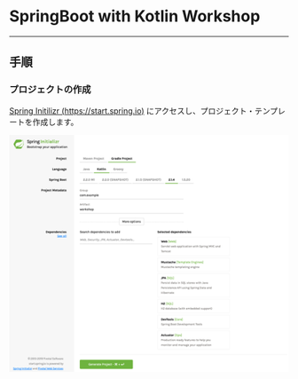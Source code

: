 # SpringBoot with Kotlin Workshop
---

## 手順
### プロジェクトの作成
[Spring Initilizr (https://start.spring.io)](https://start.spring.io) にアクセスし、プロジェクト・テンプレートを作成します。

![](./images/spring-initilizr.png)